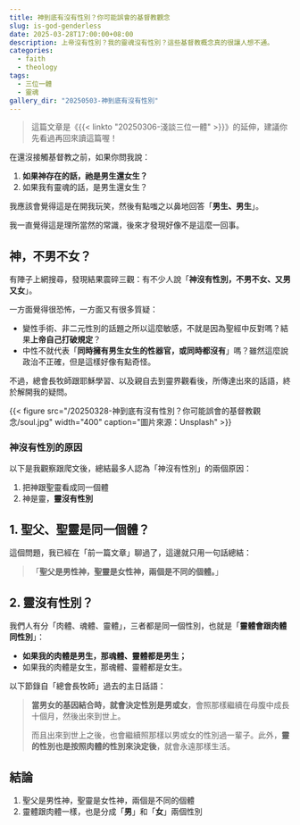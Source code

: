```yaml
---
title: 神到底有沒有性別？你可能誤會的基督教觀念
slug: is-god-genderless
date: 2025-03-28T17:00:00+08:00
description: 上帝沒有性別？我的靈魂沒有性別？這些基督教概念真的很讓人想不通。
categories:
  - faith
  - theology
tags:
  - 三位一體
  - 靈魂
gallery_dir: "20250503-神到底有沒有性別"
---
```


> 這篇文章是《{{< linkto "20250306-淺談三位一體" >}}》的延伸，建議你先看過再回來讀這篇喔！

在還沒接觸基督教之前，如果你問我說：

1. **如果神存在的話，祂是男生還女生？**
2. 如果我有靈魂的話，是男生還女生？

我應該會覺得這是在開我玩笑，然後有點嗤之以鼻地回答「**男生、男生**」。

我一直覺得這是理所當然的常識，後來才發現好像不是這麼一回事。

## 神，不男不女？

有陣子上網搜尋，發現結果震碎三觀：有不少人說「**神沒有性別，不男不女、又男又女**」。

一方面覺得很恐怖，一方面又有很多質疑：

- 變性手術、非二元性別的話題之所以這麼敏感，不就是因為聖經中反對嗎？結果**上帝自己打破規定**？
- 中性不就代表「**同時擁有男生女生的性器官，或同時都沒有**」嗎？雖然這麼說政治不正確，但是這樣好像有點奇怪。

不過，總會長牧師跟耶穌學習、以及親自去到靈界觀看後，所傳達出來的話語，終於解開我的疑問。

{{< figure src="/20250328-神到底有沒有性別？你可能誤會的基督教觀念/soul.jpg" width="400" caption="圖片來源：Unsplash" >}}

### 神沒有性別的原因

以下是我觀察跟爬文後，總結最多人認為「神沒有性別」的兩個原因：

1. 把神跟聖靈看成同一個體
2. 神是靈，**靈沒有性別**

## 1. 聖父、聖靈是同一個體？

這個問題，我已經在「前一篇文章」聊過了，這邊就只用一句話總結：

> 「**聖父是男性神，聖靈是女性神，兩個是不同的個體。**」

## 2. 靈沒有性別？

我們人有分「肉體、魂體、靈體」，三者都是同一個性別，也就是「**靈體會跟肉體同性別**」：

- **如果我的肉體是男生，那魂體、靈體都是男生；**
- 如果我的肉體是女生，那魂體、靈體都是女生。

以下節錄自「總會長牧師」過去的主日話語：

> **當男女的基因結合時，就會決定性別是男或女**，會照那樣繼續在母腹中成長十個月，然後出來到世上。
>
> 而且出來到世上之後，也會繼續照那樣以男或女的性別過一輩子。此外，**靈的性別也是按照肉體的性別來決定後**，就會永遠那樣生活。

## 結論

1. 聖父是男性神，聖靈是女性神，兩個是不同的個體
2. 靈體跟肉體一樣，也是分成「**男**」和「**女**」兩個性別
